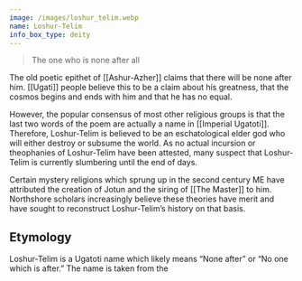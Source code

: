 ```yaml
---
image: /images/loshur_telim.webp
name: Loshur-Telim
info_box_type: deity
---
```

> The one who is none after all

The old poetic epithet of [[Ashur-Azher]] claims that there will be none after him. [[Ugati]] people believe this to be a claim about his greatness, that the cosmos begins and ends with him and that he has no equal. 

However, the popular consensus of most other religious groups is that the last two words of the poem are actually a name in [[Imperial Ugatoti]]. Therefore, Loshur-Telim is believed to be an eschatological elder god who will either destroy or subsume the world. As no actual incursion or theophanies of Loshur-Telim have been attested, many suspect that Loshur-Telim is currently slumbering until the end of days. 

Certain mystery religions which sprung up in the second century ME have attributed the creation of Jotun and the siring of [[The Master]] to him. Northshore scholars increasingly believe these theories have merit and have sought to reconstruct Loshur-Telim’s history on that basis. 

## Etymology

Loshur-Telim is a Ugatoti name which likely means “None after” or “No one which is after.” The name is taken from the 